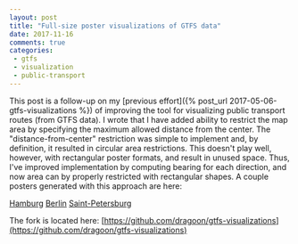```yaml
---
layout: post
title: "Full-size poster visualizations of GTFS data"
date: 2017-11-16
comments: true
categories:
 - gtfs
 - visualization
 - public-transport
---
```


This post is a follow-up on my [previous effort]({% post_url 2017-05-06-gtfs-visualizations %}) of improving the tool for visualizing public transport routes (from GTFS data).
I wrote that I have added ability to restrict the map area by specifying the maximum allowed distance from the center.
The "distance-from-center" restriction was simple to implement and, by definition, it resulted in circular area restrictions.
This doesn't play well, however, with rectangular poster formats, and result in unused space.
Thus, I've improved implementation by computing bearing for each direction, and now area can by properly restricted with rectangular shapes.
A couple posters generated with this approach are here:

[Hamburg](/images/blog/2017-11-16-gtfs-visualizations-bearing/hvv.pdf)
[Berlin](/images/blog/2017-11-16-gtfs-visualizations-bearing/bvb.pdf)
[Saint-Petersburg](/images/blog/2017-11-16-gtfs-visualizations-bearing/spb.pdf)

The fork is located here:
[https://github.com/dragoon/gtfs-visualizations](https://github.com/dragoon/gtfs-visualizations)
